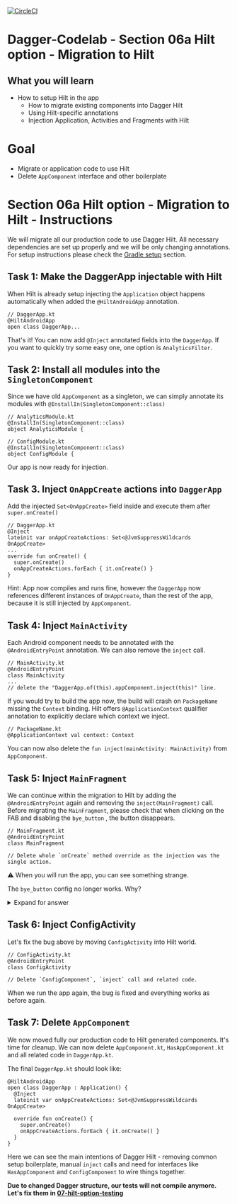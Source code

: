 

[![CircleCI](https://circleci.com/gh/jraska/Dagger-Codelab.svg?style=svg)](https://circleci.com/gh/jraska/Dagger-Codelab)

# Dagger-Codelab - Section 06a Hilt option - Migration to Hilt

## What you will learn
- How to setup Hilt in the app
  - How to migrate existing components into Dagger Hilt
  - Using Hilt-specific annotations
  - Injection Application, Activities and Fragments with Hilt

# Goal
- Migrate or application code to use Hilt
- Delete `AppComponent` interface and other boilerplate

# Section 06a Hilt option - Migration to Hilt - Instructions
We will migrate all our production code to use Dagger Hilt. All necessary dependencies are set up properly and we will be only changing annotations. For setup instructions please check the [Gradle setup](https://dagger.dev/hilt/gradle-setup) section.

## Task 1: Make the DaggerApp injectable with Hilt
When Hilt is already setup injecting the `Application` object happens automatically when added the `@HiltAndroidApp` annotation.

```
// DaggerApp.kt
@HiltAndroidApp
open class DaggerApp...
```
  That's it! You can now add `@Inject` annotated fields into the `DaggerApp`. If you want to quickly try some easy one, one option is `AnalyticsFilter`.

## Task 2: Install all modules into the `SingletonComponent`
Since we have old `AppComponent` as a singleton, we can simply annotate its modules with `@InstallIn(SingletonComponent::class) `
```
// AnalyticsModule.kt
@InstallIn(SingletonComponent::class)
object AnalyticsModule {
```
```
// ConfigModule.kt
@InstallIn(SingletonComponent::class)
object ConfigModule {
```

Our app is now ready for injection.

## Task 3. Inject `OnAppCreate` actions into `DaggerApp`
Add the injected `Set<OnAppCreate>` field inside and execute them after `super.onCreate()`

```
// DaggerApp.kt
@Inject
lateinit var onAppCreateActions: Set<@JvmSuppressWildcards OnAppCreate>
...
override fun onCreate() {
  super.onCreate()
  onAppCreateActions.forEach { it.onCreate() }
}
```

Hint: App now compiles and runs fine, however the `DaggerApp` now references different instances of `OnAppCreate`, than the rest of the app, because it is still injected by `AppComponent`.

## Task 4: Inject `MainActivity`
Each Android component needs to be annotated with the `@AndroidEntryPoint` annotation. We can also remove the `inject` call.

```
// MainActivity.kt
@AndroidEntryPoint
class MainActivity
...
// delete the "DaggerApp.of(this).appComponent.inject(this)" line.

```

If you would try to build the app now, the build will crash on `PackageName` missing the `Context` binding. Hilt offers `@ApplicationContext` qualifier annotation to explicitly declare which context we inject.
```
// PackageName.kt
@ApplicationContext val context: Context
```

You can now also delete the `fun inject(mainActivity: MainActivity)` from `AppComponent`.

## Task 5: Inject `MainFragment`
We can continue within the migration to Hilt by adding the `@AndroidEntryPoint` again and removing the `inject(MainFragment)` call. Before migrating the `MainFragment`, please check that when clicking on the FAB and disabling the `bye_button` , the button disappears.

```
// MainFragment.kt
@AndroidEntryPoint
class MainFragment

// Delete whole `onCreate` method override as the injection was the single action.
```

⚠ When you will run the app, you can see something strange.

The `bye_button` config no longer works. Why?
<details>
  <summary>Expand for answer</summary>

  There are 2 different instances of `RemoteConfig` even if it is marked as `@Singleton` in `ConfigModule`. The reason for that is there are now actually 2 independent components.

  1. Hilt `DaggerDaggerApp_HiltComponents_SingletonC` injecting `MainFragment`
  2. `DaggerAppComponent` injecting `ConfigActivity`

Each of these components is a separate world even if they share `ConfigModule`, however they don't share any instances!

This may cause pain and unexpected bugs whilst migrating to Hilt.

To share instances, you can for example use some proxy module, pulling your `AppComponent` from somewhere (probably static :( ) and providing certain dependencies to Hilt. If you know about nicer solution how to share instances between `AppComponent` and Hilt singleton component, please open an issue. Thanks!
</details>

## Task 6: Inject ConfigActivity
Let's fix the bug above by moving `ConfigActivity` into Hilt world.

```
// ConfigActivity.kt
@AndroidEntryPoint
class ConfigActivity

// Delete `ConfigComponent`, `inject` call and related code.
```
When we run the app again, the bug is fixed and everything works as before again.

## Task 7: Delete `AppComponent`
We now moved fully our production code to Hilt generated components. It's time for cleanup.
We can now delete `AppComponent.kt`, `HasAppComponent.kt` and all related code in `DaggerApp.kt`.

The final `DaggerApp.kt` should look like:
```
@HiltAndroidApp
open class DaggerApp : Application() {
  @Inject
  lateinit var onAppCreateActions: Set<@JvmSuppressWildcards OnAppCreate>

  override fun onCreate() {
    super.onCreate()
    onAppCreateActions.forEach { it.onCreate() }
  }
}
```

Here we can see the main intentions of Dagger Hilt - removing common setup boilerplate, manual `inject` calls and need for interfaces like `HasAppComponent` and `ConfigComponent` to wire things together.


**Due to changed Dagger structure, our tests will not compile anymore. Let's fix them in [07-hilt-option-testing](https://github.com/jraska/Dagger-Codelab/tree/07-hilt-option-testing)**
